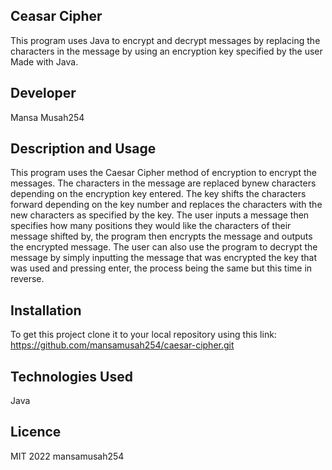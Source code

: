 ## Ceasar Cipher
This program uses Java to encrypt and decrypt messages by replacing the characters in the message by using an encryption key specified by the user Made with Java.
## Developer
Mansa Musah254
## Description and Usage
This program uses the Caesar Cipher method of encryption to encrypt the messages. The characters in the message are replaced bynew characters depending on the encryption key entered. The key shifts the characters forward depending on the key number and replaces the characters with the new characters as specified by the key. The user inputs a message then specifies how many positions they would like the characters of their message shifted by, the program then encrypts the message and outputs the encrypted message. The user can also use the program to decrypt the message by simply inputting the message that was encrypted the key that was used and pressing enter, the process being the same but this time in reverse.
## Installation
To get this project clone it to your local repository using this link:
https://github.com/mansamusah254/caesar-cipher.git
## Technologies Used
Java
## Licence
MIT 2022 mansamusah254